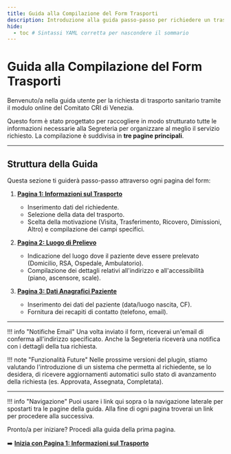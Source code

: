 ```yaml
---
title: Guida alla Compilazione del Form Trasporti
description: Introduzione alla guida passo-passo per richiedere un trasporto sanitario tramite il form online.
hide:
  - toc # Sintassi YAML corretta per nascondere il sommario
---
```


# Guida alla Compilazione del Form Trasporti

Benvenuto/a nella guida utente per la richiesta di trasporto sanitario tramite il modulo online del Comitato CRI di Venezia.

Questo form è stato progettato per raccogliere in modo strutturato tutte le informazioni necessarie alla Segreteria per organizzare al meglio il servizio richiesto. La compilazione è suddivisa in **tre pagine principali**.

---

## Struttura della Guida

Questa sezione ti guiderà passo-passo attraverso ogni pagina del form:

1.  **[Pagina 1: Informazioni sul Trasporto](1_info_trasporto.md)**
    * Inserimento dati del richiedente.
    * Selezione della data del trasporto.
    * Scelta della motivazione (Visita, Trasferimento, Ricovero, Dimissioni, Altro) e compilazione dei campi specifici.

2.  **[Pagina 2: Luogo di Prelievo](2_luogo_prelievo.md)**
    * Indicazione del luogo dove il paziente deve essere prelevato (Domicilio, RSA, Ospedale, Ambulatorio).
    * Compilazione dei dettagli relativi all'indirizzo e all'accessibilità (piano, ascensore, scale).

3.  **[Pagina 3: Dati Anagrafici Paziente](3_dati_paziente.md)**
    * Inserimento dei dati del paziente (data/luogo nascita, CF).
    * Fornitura dei recapiti di contatto (telefono, email).

---

!!! info "Notifiche Email"
    Una volta inviato il form, riceverai un'email di conferma all'indirizzo specificato. Anche la Segreteria riceverà una notifica con i dettagli della tua richiesta.

!!! note "Funzionalità Future"
    Nelle prossime versioni del plugin, stiamo valutando l'introduzione di un sistema che permetta al richiedente, se lo desidera, di ricevere aggiornamenti automatici sullo stato di avanzamento della richiesta (es. Approvata, Assegnata, Completata).

---

!!! info "Navigazione"
    Puoi usare i link qui sopra o la navigazione laterale per spostarti tra le pagine della guida. Alla fine di ogni pagina troverai un link per procedere alla successiva.

Pronto/a per iniziare? Procedi alla guida della prima pagina.

➡️ **[Inizia con Pagina 1: Informazioni sul Trasporto](1_info_trasporto.md)**